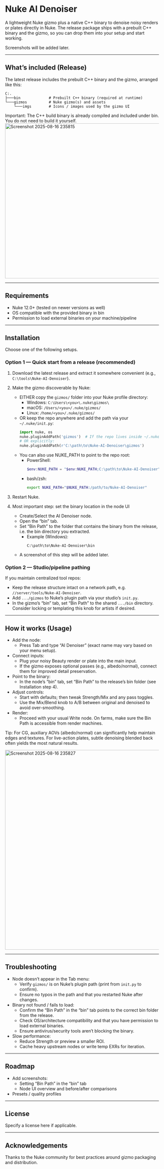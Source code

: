 # Nuke AI Denoiser

A lightweight Nuke gizmo plus a native C++ binary to denoise noisy renders or plates directly in Nuke. The release package ships with a prebuilt C++ binary and the gizmo, so you can drop them into your setup and start working.

Screenshots will be added later.

---

## What’s included (Release)

The latest release includes the prebuilt C++ binary and the gizmo, arranged like this:

```
C:.
├───bin             # Prebuilt C++ binary (required at runtime)
└───gizmos          # Nuke gizmo(s) and assets
    └───imgs        # Icons / images used by the gizmo UI
```

Important: The C++ build binary is already compiled and included under bin. You do not need to build it yourself.
<img width="610" height="507" alt="Screenshot 2025-08-16 235815" src="https://github.com/user-attachments/assets/4066f4c2-4972-4cf3-9dad-39bde641c39e" />

---

## Requirements

- Nuke 12.0+ (tested on newer versions as well)
- OS compatible with the provided binary in bin
- Permission to load external binaries on your machine/pipeline

---

## Installation

Choose one of the following setups.

### Option 1 — Quick start from a release (recommended)

1. Download the latest release and extract it somewhere convenient (e.g., `C:\tools\Nuke-AI-Denoiser`).
2. Make the gizmo discoverable by Nuke:
   - EITHER copy the `gizmos/` folder into your Nuke profile directory:
     - Windows: `C:\Users\<you>\.nuke\gizmos\`
     - macOS: `/Users/<you>/.nuke/gizmos/`
     - Linux: `/home/<you>/.nuke/gizmos/`
   - OR keep the repo anywhere and add the path via your `~/.nuke/init.py`:
     ```python
     import nuke, os
     nuke.pluginAddPath('gizmos')  # If the repo lives inside ~/.nuke
     # OR explicitly:
     nuke.pluginAddPath(r'C:\path\to\Nuke-AI-Denoiser\gizmos')
     ```
   - You can also use NUKE_PATH to point to the repo root:
     - PowerShell:
       ```powershell
       $env:NUKE_PATH = "$env:NUKE_PATH;C:\path\to\Nuke-AI-Denoiser"
       ```
     - bash/zsh:
       ```bash
       export NUKE_PATH="$NUKE_PATH:/path/to/Nuke-AI-Denoiser"
       ```
3. Restart Nuke.

4. Most important step: set the binary location in the node UI
   - Create/Select the AI Denoiser node.
   - Open the “bin” tab.
   - Set “Bin Path” to the folder that contains the binary from the release, i.e. the bin directory you extracted.
     - Example (Windows):
       ```
       C:\path\to\Nuke-AI-Denoiser\bin
       ```
   - A screenshot of this step will be added later.

### Option 2 — Studio/pipeline pathing

If you maintain centralized tool repos:

- Keep the release structure intact on a network path, e.g. `//server/tools/Nuke-AI-Denoiser`.
- Add `.../gizmos` to Nuke’s plugin path via your studio’s `init.py`.
- In the gizmo’s “bin” tab, set “Bin Path” to the shared `.../bin` directory. Consider locking or templating this knob for artists if desired.

---

## How it works (Usage)

- Add the node:
  - Press Tab and type “AI Denoiser” (exact name may vary based on your menu setup).
- Connect inputs:
  - Plug your noisy Beauty render or plate into the main input.
  - If the gizmo exposes optional passes (e.g., albedo/normal), connect them for improved detail preservation.
- Point to the binary:
  - In the node’s “bin” tab, set “Bin Path” to the release’s bin folder (see Installation step 4).
- Adjust controls:
  - Start with defaults; then tweak Strength/Mix and any pass toggles.
  - Use the Mix/Blend knob to A/B between original and denoised to avoid over-smoothing.
- Render:
  - Proceed with your usual Write node. On farms, make sure the Bin Path is accessible from render machines.

Tip: For CG, auxiliary AOVs (albedo/normal) can significantly help maintain edges and textures. For live-action plates, subtle denoising blended back often yields the most natural results.

<img width="602" height="653" alt="Screenshot 2025-08-16 235827" src="https://github.com/user-attachments/assets/0fbf3d78-5502-4c2e-859c-1db93ac4761a" />

---

## Troubleshooting

- Node doesn’t appear in the Tab menu:
  - Verify `gizmos/` is on Nuke’s plugin path (print from `init.py` to confirm).
  - Ensure no typos in the path and that you restarted Nuke after changes.
- Binary not found / fails to load:
  - Confirm the “Bin Path” in the “bin” tab points to the correct bin folder from the release.
  - Check OS/architecture compatibility and that you have permission to load external binaries.
  - Ensure antivirus/security tools aren’t blocking the binary.
- Slow performance:
  - Reduce Strength or preview a smaller ROI.
  - Cache heavy upstream nodes or write temp EXRs for iteration.

---

## Roadmap

- Add screenshots:
  - Setting “Bin Path” in the “bin” tab
  - Node UI overview and before/after comparisons
- Presets / quality profiles

---

## License

Specify a license here if applicable.

---

## Acknowledgements

Thanks to the Nuke community for best practices around gizmo packaging and distribution.
